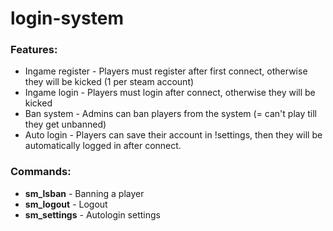 # login-system
### Features:
* Ingame register - Players must register after first connect, otherwise they will be kicked (1 per steam account)
* Ingame login - Players must login after connect, otherwise they will be kicked
* Ban system - Admins can ban players from the system (= can't play till they get unbanned)
* Auto login - Players can save their account in !settings, then they will be automatically logged in after connect.

### Commands:
* **sm_lsban** - Banning a player
* **sm_logout** - Logout
* **sm_settings** - Autologin settings
